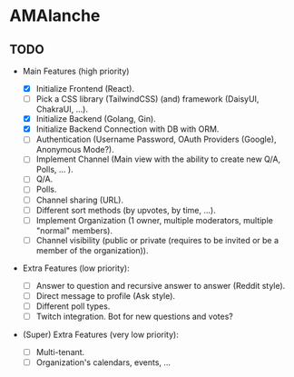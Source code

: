 # AMAlanche

## TODO
- Main Features (high priority)

  - [X] Initialize Frontend (React).
  - [ ] Pick a CSS library (TailwindCSS) (and) framework (DaisyUI, ChakraUI, ...).
  - [x] Initialize Backend (Golang, Gin).
  - [x] Initialize Backend Connection with DB with ORM.
  - [ ] Authentication (Username Password, OAuth Providers (Google), Anonymous Mode?).
  - [ ] Implement Channel (Main view with the ability to create new Q/A, Polls, ... ).
  - [ ] Q/A.
  - [ ] Polls.
  - [ ] Channel sharing (URL).
  - [ ] Different sort methods (by upvotes, by time, ...).
  - [ ] Implement Organization (1 owner, multiple moderators, multiple "normal" members).
  - [ ] Channel visibility (public or private (requires to be invited or be a member of the organization)).

- Extra Features (low priority):

  - [ ] Answer to question and recursive answer to answer (Reddit style).
  - [ ] Direct message to profile (Ask style).
  - [ ] Different poll types.
  - [ ] Twitch integration. Bot for new questions and votes?

- (Super) Extra Features (very low priority):
  - [ ] Multi-tenant.
  - [ ] Organization's calendars, events, ...
